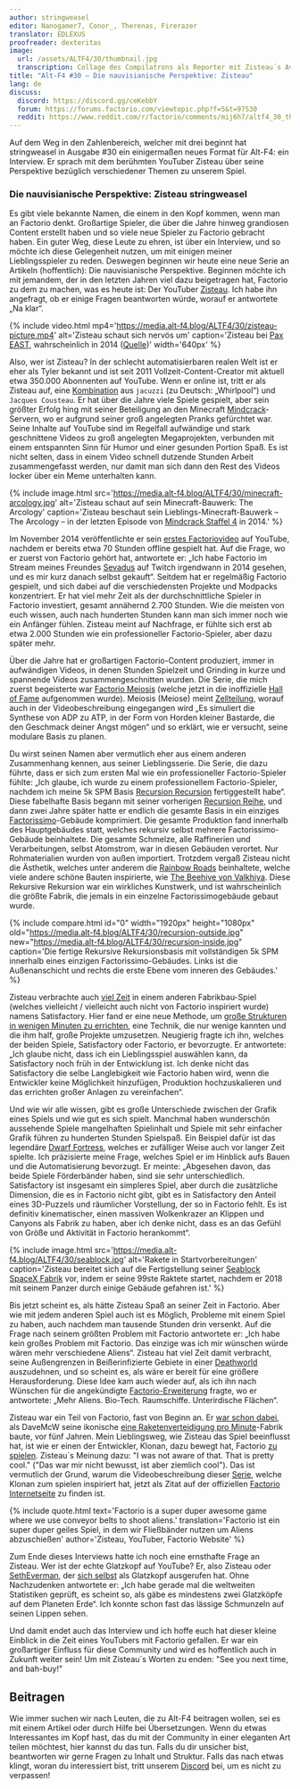 ```yaml
---
author: stringweasel
editor: Nanogamer7, Conor_, Therenas, Firerazer
translator: EDLEXUS
proofreader: dexteritas
image:
  url: /assets/ALTF4/30/thumbnail.jpg
  transcription: Collage des Compilatrons als Reporter mit Zisteau´s Avatar im Hintergrund
title: "Alt-F4 #30 – Die nauvisianische Perspektive: Zisteau"
lang: de
discuss:
  discord: https://discord.gg/ceKebbY
  forum: https://forums.factorio.com/viewtopic.php?f=5&t=97530
  reddit: https://www.reddit.com/r/factorio/comments/mij6h7/altf4_30_the_nauvian_perspective_zisteau/ 
---
```


Auf dem Weg in den Zahlenbereich, welcher mit drei beginnt hat stringweasel in Ausgabe #30 ein einigermaßen neues Format für Alt-F4: ein Interview. Er sprach mit dem berühmten YouTuber Zisteau über seine Perspektive bezüglich verschiedener Themen zu unserem Spiel.

### Die nauvisianische Perspektive: Zisteau <author>stringweasel</author>

Es gibt viele bekannte Namen, die einem in den Kopf kommen, wenn man an Factorio denkt. Großartige Spieler, die über die Jahre hinweg grandiosen Content erstellt haben und so viele neue Spieler zu Factorio gebracht haben. Ein guter Weg, diese Leute zu ehren, ist über ein Interview, und so möchte ich diese Gelegenheit nutzen, um mit einigen meiner Lieblingsspieler zu reden. Deswegen beginnen wir heute eine neue Serie an Artikeln (hoffentlich): Die nauvisianische Perspektive. Beginnen möchte ich mit jemandem, der in den letzten Jahren viel dazu beigetragen hat, Factorio zu dem zu machen, was es heute ist: Der YouTuber [Zisteau](https://www.youtube.com/user/Zisteau). Ich habe ihn angefragt, ob er einige Fragen beantworten würde, worauf er antwortete „Na klar“.

{% include video.html mp4='https://media.alt-f4.blog/ALTF4/30/zisteau-picture.mp4' alt='Zisteau schaut sich nervös um' caption='Zisteau bei <a href="http://mindcrack.altervista.org/wiki/Penny_Arcade_Expo#Attendees_4">Pax EAST</a>, wahrscheinlich in 2014 (<a href="https://gfycat.com/lastmaturedoctorfish-nervous">Quelle</a>)' width='640px' %}

Also, wer ist Zisteau? In der schlecht automatisierbaren realen Welt ist er eher als Tyler bekannt und ist seit 2011 Vollzeit-Content-Creator mit aktuell etwa 350.000 Abonnenten auf YouTube. Wenn er online ist, tritt er als Zisteau auf, eine [Kombination](http://mindcrack.altervista.org/wiki/Zisteau) aus `jacuzzi` (zu Deutsch: „Whirlpool“) und `Jacques Cousteau`. Er hat über die Jahre viele Spiele gespielt, aber sein größter Erfolg hing mit seiner Beteiligung an den Minecraft [Mindcrack](http://mindcrack.altervista.org/wiki/Mindcrack)-Servern, wo er aufgrund seiner groß angelegten Pranks gefürchtet war. Seine Inhalte auf YouTube sind im Regelfall aufwändige und stark geschnittene Videos zu groß angelegten Megaprojekten, verbunden mit einem entspannten Sinn für Humor und einer gesunden Portion Spaß. Es ist nicht selten, dass in einem Video schnell dutzende Stunden Arbeit zusammengefasst werden, nur damit man sich dann den Rest des Videos locker über ein Meme unterhalten kann.

{% include image.html src='https://media.alt-f4.blog/ALTF4/30/minecraft-arcology.jpg' alt='Zisteau schaut auf sein Minecraft-Bauwerk: The Arcology' caption='Zisteau beschaut sein Lieblings-Minecraft-Bauwerk – The Arcology – in der letzten Episode von <a href="https://youtu.be/ZspHTWWFtRQ">Mindcrack Staffel 4</a> in 2014.' %}

Im November 2014 veröffentlichte er sein [erstes Factoriovideo](https://youtu.be/aGnifxzUVcg) auf YouTube, nachdem er bereits etwa 70 Stunden offline gespielt hat. Auf die Frage, wo er zuerst von Factorio gehört hat, antwortete er: „Ich habe Factorio im Stream meines Freundes [Sevadus](http://www.twitch.tv/sevadus) auf Twitch irgendwann in 2014 gesehen, und es mir kurz danach selbst gekauft“. Seitdem hat er regelmäßig Factorio gespielt, und sich dabei auf die verschiedensten Projekte und Modpacks konzentriert. Er hat viel mehr Zeit als der durchschnittliche Spieler in Factorio investiert, gesamt annähernd 2.700 Stunden. Wie die meisten von euch wissen, auch nach hunderten Stunden kann man sich immer noch wie ein Anfänger fühlen. Zisteau meint auf Nachfrage, er fühlte sich erst ab etwa 2.000 Stunden wie ein professioneller Factorio-Spieler, aber dazu später mehr.

Über die Jahre hat er großartigen Factorio-Content produziert, immer in aufwändigen Videos, in denen Stunden Spielzeit und Grinding in kurze und spannende Videos zusammengeschnitten wurden. Die Serie, die mich zuerst begeisterte war [Factorio Meiosis](https://www.youtube.com/playlist?list=PLVPJ1jbg0CaFzYF6jJyUIJYXYpCE4UIr3) (welche jetzt in die inoffizielle [Hall of Fame](https://mods.factorio.com/mod/HallOfFame) aufgenommen wurde). Meiosis (Meiose) meint [Zellteilung](https://de.wikipedia.org/wiki/Meiose), worauf auch in der Videobeschreibung eingegangen wird „Es simuliert die Synthese von ADP zu ATP, in der Form von Horden kleiner Bastarde, die den Geschmack deiner Angst mögen“ und so erklärt, wie er versucht, seine modulare Basis zu planen.

Du wirst seinen Namen aber vermutlich eher aus einem anderen Zusammenhang kennen, aus seiner Lieblingsserie. Die Serie, die dazu führte, dass er sich zum ersten Mal wie ein professioneller Factorio-Spieler fühlte: „Ich glaube, ich wurde zu einem professionellem Factorio-Spieler, nachdem ich meine 5k SPM Basis [Recursion Recursion](https://www.youtube.com/playlist?list=PLVPJ1jbg0CaEmsyyTMXc6k9UAvJEHMITh) fertiggestellt habe“. Diese fabelhafte Basis begann mit seiner vorherigen [Recursion Reihe](https://www.youtube.com/playlist?list=PLVPJ1jbg0CaFcabUTWbxjYppVK9c4FA8a), und dann zwei Jahre später hatte er endlich die gesamte Basis in ein einziges [Factorissimo](https://mods.factorio.com/mod/Factorissimo2)-Gebäude komprimiert. Die gesamte Produktion fand innerhalb des Hauptgebäudes statt, welches rekursiv selbst mehrere Factorissimo-Gebäude beinhaltete. Die gesamte Schmelze, alle Raffinerien und Verarbeitungen, selbst Atomstrom, war in diesen Gebäuden verortet. Nur Rohmaterialien wurden von außen importiert. Trotzdem vergaß Zisteau nicht die Ästhetik, welches unter anderem die [Rainbow Roads](https://youtu.be/-WhDtg-6_b4?t=96) beinhaltete, welche viele andere schöne Bauten inspirierte, wie [The Beehive von Valkhiya](https://youtu.be/hWOZiN1kaAc). Diese Rekursive Rekursion war ein wirkliches Kunstwerk, und ist wahrscheinlich die größte Fabrik, die jemals in ein einzelne Factorissimogebäude gebaut wurde.

{% include compare.html id="0" width="1920px" height="1080px" old="https://media.alt-f4.blog/ALTF4/30/recursion-outside.jpg" new="https://media.alt-f4.blog/ALTF4/30/recursion-inside.jpg" caption='Die fertige Rekursive Rekursionsbasis mit vollständigen 5k SPM innerhalb eines einzigen Factorissimo-Gebäudes. Links ist die Außenanschicht und rechts die erste Ebene vom inneren des Gebäudes.' %}

Zisteau verbrachte auch [viel Zeit](https://www.youtube.com/playlist?list=PLVPJ1jbg0CaE8bz7-qtoLfRcG7QlUwT-L) in einem anderen Fabrikbau-Spiel (welches vielleicht / vielleicht auch nicht von Factorio inspiriert wurde) namens Satisfactory. Hier fand er eine neue Methode, um [große Strukturen in wenigen Minuten zu errichten](https://youtu.be/T6F0IQqNQmU), eine Technik, die nur wenige kannten und die ihm half, große Projekte umzusetzen. Neugierig fragte ich ihn, welches der beiden Spiele, Satisfactory oder Factorio, er bevorzugte. Er antwortete: „Ich glaube nicht, dass ich ein Lieblingsspiel auswählen kann, da Satisfactory noch früh in der Entwicklung ist. Ich denke nicht das Satisfactory die selbe Langlebigkeit wie Factorio haben wird, wenn die Entwickler keine Möglichkeit hinzufügen, Produktion hochzuskalieren und das errichten großer Anlagen zu vereinfachen“.

Und wie wir alle wissen, gibt es große Unterschiede zwischen der Grafik eines Spiels und wie gut es sich spielt. Manchmal haben wunderschön aussehende Spiele mangelhaften Spielinhalt und Spiele mit sehr einfacher Grafik führen zu hunderten Stunden Spielspaß. Ein Beispiel dafür ist das legendäre [Dwarf Fortress](http://www.bay12games.com/dwarves/), welches er zufälliger Weise auch vor langer Zeit spielte. Ich präzisierte meine Frage, welches Spiel er im Hinblick aufs Bauen und die Automatisierung bevorzugt. Er meinte: „Abgesehen davon, das beide Spiele Förderbänder haben, sind sie sehr unterschiedlich. Satisfactory ist insgesamt ein simpleres Spiel, aber durch die zusätzliche Dimension, die es in Factorio nicht gibt, gibt es in Satisfactory den Anteil eines 3D-Puzzels und räumlicher Vorstellung, der so in Factorio fehlt. Es ist definitiv kinematischer, einen massiven Wolkenkrazer an Klippen und Canyons als Fabrik zu haben, aber ich denke nicht, dass es an das Gefühl von Größe und Aktivität in Factorio herankommt“.

{% include image.html src='https://media.alt-f4.blog/ALTF4/30/seablock.jpg' alt='Rakete in Startvorbereitungen' caption='Zisteau bereitet sich auf die Fertigstellung seiner <a href="https://www.youtube.com/playlist?list=PLVPJ1jbg0CaGW9Z7ZmBkaD4gvVjnkyXQA">Seablock SpaceX Fabrik</a> vor, indem er seine 99ste Raktete startet, nachdem er 2018 mit seinem Panzer durch einige Gebäude gefahren ist.' %}

Bis jetzt scheint es, als hätte Zisteau Spaß an seiner Zeit in Factorio. Aber wie mit jedem anderen Spiel auch ist es Möglich, Probleme mit einem Spiel zu haben, auch nachdem man tausende Stunden drin versenkt. Auf die Frage nach seinem größten Problem mit Factorio antwortete er: „Ich habe kein großes Problem mit Factorio. Das einzige was ich mir wünschen würde wären mehr verschiedene Aliens“. Zisteau hat viel Zeit damit verbracht, seine Außengrenzen in Beißerinfizierte Gebiete in einer [Deathworld](https://youtu.be/Z2C1pOMY5og?t=96) auszudehnen, und so scheint es, als wäre er bereit für eine größere Herausforderung. Diese Idee kam auch wieder auf, als ich ihn nach Wünschen für die angekündigte [Factorio-Erweiterung](https://factorio.com/blog/post/fff-365) fragte, wo er antwortete: „Mehr Aliens. Bio-Tech. Raumschiffe. Unterirdische Flächen“.

Zisteau war ein Teil von Factorio, fast von Beginn an. Er [war schon dabei](https://www.reddit.com/r/factorio/comments/3biwcf/one_minute_rocket_defense/csmk0he?utm_source=share&utm_medium=web2x&context=3), als DaveMcW seine ikonische [eine Raketenverteidigung pro Minute](https://alt-f4.blog/ALTF4-13/)-Fabrik baute, vor fünf Jahren. Mein Lieblingsweg, wie Zisteau das Spiel beeinflusst hat, ist wie er einen der Entwickler, Klonan, dazu bewegt hat, Factorio [zu spielen](https://factorio.com/blog/post/fff-300). Zisteau`s Meinung dazu: "I was not aware of that. That is pretty cool." ("Das war mir nicht bewusst, ist aber ziemlich cool"). Das ist vermutlich der Grund, warum die Videobeschreibung dieser [Serie](https://youtu.be/aGnifxzUVcg), welche Klonan zum spielen inspiriert hat, jetzt als Zitat auf der offiziellen [Factorio Internetseite](https://www.factorio.com/) zu finden ist.

{% include quote.html text='Factorio is a super duper awesome game where we use conveyor belts to shoot aliens.' translation='Factorio ist ein super duper geiles Spiel, in dem wir Fließbänder nutzen um Aliens abzuschießen' author='Zisteau, YouTuber, Factorio Website' %}

Zum Ende dieses Interviews hatte ich noch eine ernsthafte Frage an Zisteau. Wer ist der echte Glatzkopf auf YouTube? Er, also Zisteau oder [SethEverman](https://youtu.be/xCY9B8POq3A), der [sich selbst](https://www.youtube.com/watch?v=DyDfgMOUjCI&lc=Ugyb0OkJoZemhn5BD194AaABAg&ab_channel=BillieEilishVEVO) als Glatzkopf ausgerufen hat. Ohne Nachzudenken antwortete er: „Ich habe gerade mal die weltweiten Statistiken geprüft, es scheint so, als gäbe es mindestens zwei Glatzköpfe auf dem Planeten Erde“. Ich konnte schon fast das lässige Schmunzeln auf seinen Lippen sehen.

Und damit endet auch das Interview und ich hoffe euch hat dieser kleine Einblick in die Zeit eines YouTubers mit Factorio gefallen. Er war ein großartiger Einfluss für diese Community und wird es hoffentlich auch in Zukunft weiter sein! Um mit Zisteau´s Worten zu enden: "See you next time, and bah-buy!"

## Beitragen

Wie immer suchen wir nach Leuten, die zu Alt-F4 beitragen wollen, sei es mit einem Artikel oder durch Hilfe bei Übersetzungen. Wenn du etwas Interessantes im Kopf hast, das du mit der Community in einer eleganten Art teilen möchtest, hier kannst du das tun. Falls du dir unsicher bist, beantworten wir gerne Fragen zu Inhalt und Struktur. Falls das nach  etwas klingt, woran du interessiert bist, tritt unserem [Discord](https://discord.gg/nxnCFkb) bei, um es nicht zu verpassen!
